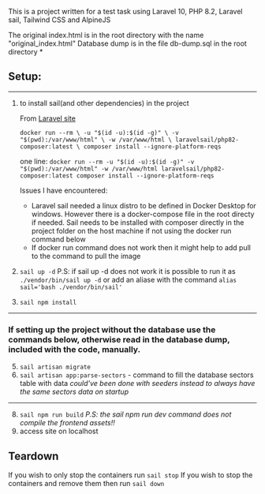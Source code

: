 This is a project written for a test task using Laravel 10, PHP 8.2, Laravel sail, Tailwind CSS and AlpineJS 

The original index.html is in the root directory with the name "original_index.html"
Database dump is in the file db-dump.sql in the root directory
* 

##  Setup:
---
1. to install sail(and other dependencies) in the project

    From [Laravel site](https://laravel.com/docs/10.x/sail#installing-composer-dependencies-for-existing-projects)<br>
    
   `docker run --rm \
    -u "$(id -u):$(id -g)" \
    -v "$(pwd):/var/www/html" \
    -w /var/www/html \
    laravelsail/php82-composer:latest \
    composer install --ignore-platform-reqs`

   
   one line: `docker run --rm -u "$(id -u):$(id -g)" -v "$(pwd):/var/www/html" -w /var/www/html laravelsail/php82-composer:latest composer install --ignore-platform-reqs`

   Issues I have encountered: 
    * Laravel sail needed a linux distro to be defined in Docker Desktop for windows. However there is a docker-compose file in the root directy if needed. Sail needs to be installed with composer directly in the project folder on the host machine if not using the docker run command below
    * If docker run command does not work then it might help to add pull to the command to pull the image
3. `sail up -d`
   P.S: if sail up -d does not work it is possible to run it as `./vendor/bin/sail up -d` or add an aliase with the command `alias sail='bash ./vendor/bin/sail'`
4. `sail npm install`
---
   
   ### If setting up the project without the database use the commands below, otherwise read in the database dump, included with the code, manually.
5. `sail artisan migrate`
6. `sail artisan app:parse-sectors` - command to fill the database sectors table with data
       *could've been done with seeders instead to always have the same sectors data on startup*
       
---
8. `sail npm run build`
    *P.S: the sail npm run dev command does not compile the frontend assets!!*
9. access site on localhost

## Teardown
If you wish to only stop the containers run `sail stop`
If you wish to stop the containers and remove them then run `sail down`
